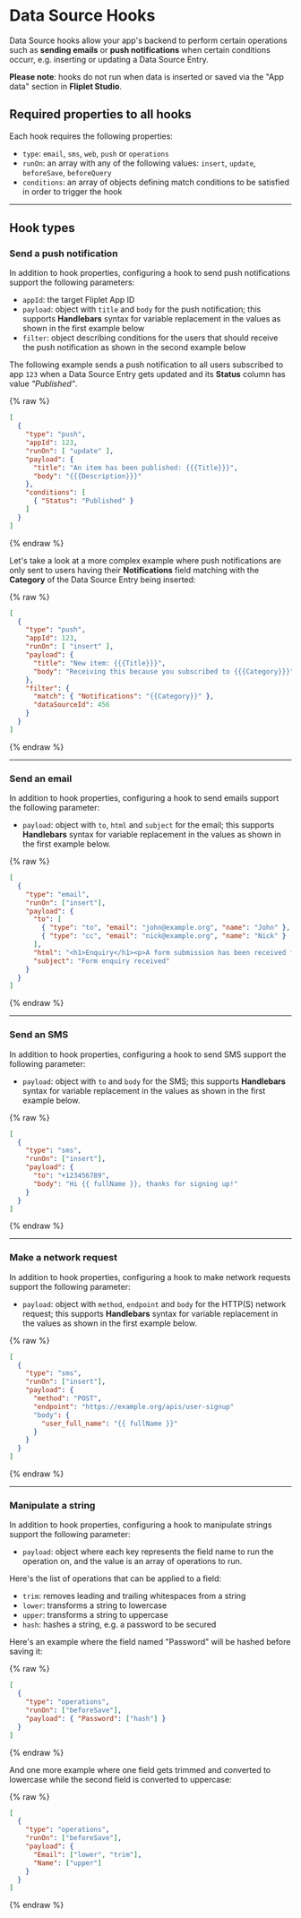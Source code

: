 # Data Source Hooks

Data Source hooks allow your app's backend to perform certain operations such as **sending emails** or **push notifications** when certain conditions occurr, e.g. inserting or updating a Data Source Entry.

**Please note**: hooks do not run when data is inserted or saved via the "App data" section in **Fliplet Studio**.

## Required properties to all hooks

Each hook requires the following properties:

- `type`: `email`, `sms`, `web`, `push` or `operations`
- `runOn`: an array with any of the following values: `insert`, `update`, `beforeSave`, `beforeQuery`
- `conditions`: an array of objects defining match conditions to be satisfied in order to trigger the hook

---

## Hook types

### Send a push notification

In addition to hook properties, configuring a hook to send push notifications support the following parameters:

- `appId`: the target Fliplet App ID
- `payload`: object with `title` and `body` for the push notification; this supports **Handlebars** syntax for variable replacement in the values as shown in the first example below
- `filter`: object describing conditions for the users that should receive the push notification as shown in the second example below

The following example sends a push notification to all users subscribed to app `123` when a Data Source Entry gets updated and its **Status** column has value *"Published"*.

{% raw %}
```json
[
  {
    "type": "push",
    "appId": 123,
    "runOn": [ "update" ],
    "payload": {
      "title": "An item has been published: {{{Title}}}",
      "body": "{{{Description}}}"
    },
    "conditions": [
      { "Status": "Published" }
    ]
  }
]
```
{% endraw %}

Let's take a look at a more complex example where push notifications are only sent to users having their **Notifications** field matching with the **Category** of the Data Source Entry being inserted:

{% raw %}
```json
[
  {
    "type": "push",
    "appId": 123,
    "runOn": [ "insert" ],
    "payload": {
      "title": "New item: {{{Title}}}",
      "body": "Receiving this because you subscribed to {{{Category}}}"
    },
    "filter": {
      "match": { "Notifications": "{{Category}}" },
      "dataSourceId": 456
    }
  }
]
```
{% endraw %}

---

### Send an email

In addition to hook properties, configuring a hook to send emails support the following parameter:

- `payload`: object with `to`, `html` and `subject` for the email; this supports **Handlebars** syntax for variable replacement in the values as shown in the first example below.

{% raw %}
```json
[
  {
    "type": "email",
    "runOn": ["insert"],
    "payload": {
      "to": [
        { "type": "to", "email": "john@example.org", "name": "John" },
        { "type": "cc", "email": "nick@example.org", "name": "Nick" }
      ],
      "html": "<h1>Enquiry</h1><p>A form submission has been received from {{Name}}</p>",
      "subject": "Form enquiry received"
    }
  }
]
```
{% endraw %}

---

### Send an SMS

In addition to hook properties, configuring a hook to send SMS support the following parameter:

- `payload`: object with `to` and `body` for the SMS; this supports **Handlebars** syntax for variable replacement in the values as shown in the first example below.

{% raw %}
```json
[
  {
    "type": "sms",
    "runOn": ["insert"],
    "payload": {
      "to": "+123456789",
      "body": "Hi {{ fullName }}, thanks for signing up!"
    }
  }
]
```
{% endraw %}

---

### Make a network request

In addition to hook properties, configuring a hook to make network requests support the following parameter:

- `payload`: object with `method`, `endpoint` and `body` for the HTTP(S) network request; this supports **Handlebars** syntax for variable replacement in the values as shown in the first example below.

{% raw %}
```json
[
  {
    "type": "sms",
    "runOn": ["insert"],
    "payload": {
      "method": "POST",
      "endpoint": "https://example.org/apis/user-signup"
      "body": {
        "user_full_name": "{{ fullName }}"
      }
    }
  }
]
```
{% endraw %}

---

### Manipulate a string

In addition to hook properties, configuring a hook to manipulate strings support the following parameter:

- `payload`: object where each key represents the field name to run the operation on, and the value is an array of operations to run.

Here's the list of operations that can be applied to a field:

- `trim`: removes leading and trailing whitespaces from a string
- `lower`: transforms a string to lowercase
- `upper`: transforms a string to uppercase
- `hash`: hashes a string, e.g. a password to be secured

Here's an example where the field named "Password" will be hashed before saving it:

{% raw %}
```json
[
  {
    "type": "operations",
    "runOn": ["beforeSave"],
    "payload": { "Password": ["hash"] }
  }
]
```
{% endraw %}

And one more example where one field gets trimmed and converted to lowercase while the second field is converted to uppercase:

{% raw %}
```json
[
  {
    "type": "operations",
    "runOn": ["beforeSave"],
    "payload": {
      "Email": ["lower", "trim"],
      "Name": ["upper"]
    }
  }
]
```
{% endraw %}

